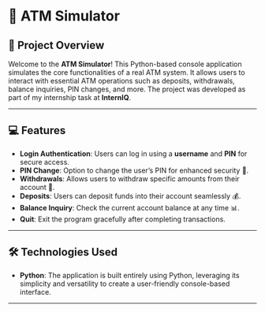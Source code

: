 # 🏦 ATM Simulator

## 📑 Project Overview
Welcome to the **ATM Simulator**! This Python-based console application simulates the core functionalities of a real ATM system. It allows users to interact with essential ATM operations such as deposits, withdrawals, balance inquiries, PIN changes, and more. The project was developed as part of my internship task at **InternIQ**.

---

## 💻 Features
- **Login Authentication**: Users can log in using a **username** and **PIN** for secure access.
- **PIN Change**: Option to change the user’s PIN for enhanced security 🔐.
- **Withdrawals**: Allows users to withdraw specific amounts from their account 💸.
- **Deposits**: Users can deposit funds into their account seamlessly 💰.
- **Balance Inquiry**: Check the current account balance at any time 📊.
- **Quit**: Exit the program gracefully after completing transactions.

---

## 🛠️ Technologies Used
- **Python**: The application is built entirely using Python, leveraging its simplicity and versatility to create a user-friendly console-based interface.

---


